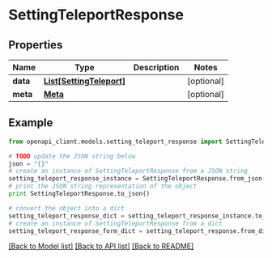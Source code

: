 # SettingTeleportResponse


## Properties

Name | Type | Description | Notes
------------ | ------------- | ------------- | -------------
**data** | [**List[SettingTeleport]**](SettingTeleport.md) |  | [optional] 
**meta** | [**Meta**](Meta.md) |  | [optional] 

## Example

```python
from openapi_client.models.setting_teleport_response import SettingTeleportResponse

# TODO update the JSON string below
json = "{}"
# create an instance of SettingTeleportResponse from a JSON string
setting_teleport_response_instance = SettingTeleportResponse.from_json(json)
# print the JSON string representation of the object
print SettingTeleportResponse.to_json()

# convert the object into a dict
setting_teleport_response_dict = setting_teleport_response_instance.to_dict()
# create an instance of SettingTeleportResponse from a dict
setting_teleport_response_form_dict = setting_teleport_response.from_dict(setting_teleport_response_dict)
```
[[Back to Model list]](../README.md#documentation-for-models) [[Back to API list]](../README.md#documentation-for-api-endpoints) [[Back to README]](../README.md)


